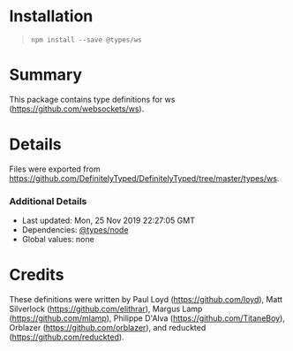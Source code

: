 # Installation
> `npm install --save @types/ws`

# Summary
This package contains type definitions for ws (https://github.com/websockets/ws).

# Details
Files were exported from https://github.com/DefinitelyTyped/DefinitelyTyped/tree/master/types/ws.

### Additional Details
 * Last updated: Mon, 25 Nov 2019 22:27:05 GMT
 * Dependencies: [@types/node](https://npmjs.com/package/@types/node)
 * Global values: none

# Credits
These definitions were written by Paul Loyd (https://github.com/loyd), Matt Silverlock (https://github.com/elithrar), Margus Lamp (https://github.com/mlamp), Philippe D'Alva (https://github.com/TitaneBoy), Orblazer (https://github.com/orblazer), and reduckted (https://github.com/reduckted).
